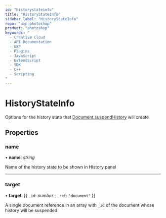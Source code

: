 ```yaml
---
id: "historystateinfo"
title: "HistoryStateInfo"
sidebar_label: "HistoryStateInfo"
repo: "uxp-photoshop"
product: "photoshop"
keywords: "
  - Creative Cloud
  - API Documentation
  - UXP
  - Plugins
  - JavaScript
  - ExtendScript
  - SDK
  - C++
  - Scripting
"
---
```


# HistoryStateInfo

Options for the history state that [Document.suspendHistory](/ps_reference/classes/document/#suspendhistory) will create

## Properties

### name

• **name**: *string*

Name of the history state to be shown in History panel

___

### target

• **target**: [{ `_id`: *number* ; `_ref`: ``"document"``  }]

A single document reference in an array with `_id` of the document whose history will be suspended
